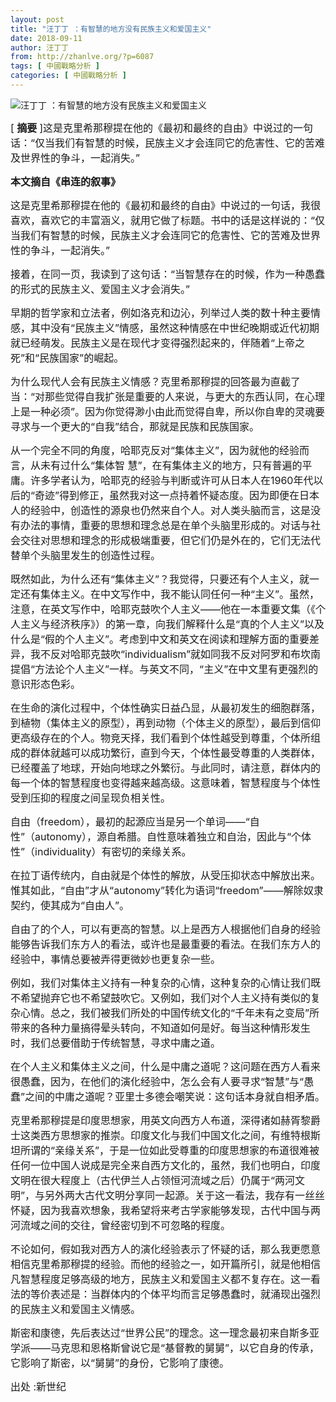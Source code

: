 ```yaml
---
layout: post
title: "汪丁丁 ：有智慧的地方没有民族主义和爱国主义"
date: 2018-09-11
author: 汪丁丁
from: http://zhanlve.org/?p=6087
tags: [ 中國戰略分析 ]
categories: [ 中國戰略分析 ]
---
```


<div id="entry">
 <div class="at-above-post addthis_tool" data-url="http://zhanlve.org/?p=6087">
 </div>
 <p>
  <img alt="汪丁丁 ：有智慧的地方没有民族主义和爱国主义" class="aligncenter" src="http://img1.gtimg.com/cul/pics/hv1/166/152/1722/112011976.jpg"/>
 </p>
 <p>
 </p>
 <p>
 </p>
 <p>
  <span style="font-size: 12pt;">
   [
   <strong>
    摘要
   </strong>
   ]这是克里希那穆提在他的《最初和最终的自由》中说过的一句话：“仅当我们有智慧的时候，民族主义才会连同它的危害性、它的苦难及世界性的争斗，一起消失。”
  </span>
 </p>
 <p>
  <span style="font-size: 12pt;">
   <strong>
    本文摘自《串连的叙事》
   </strong>
  </span>
 </p>
 <p>
 </p>
 <p>
  <span style="font-size: 12pt;">
   这是克里希那穆提在他的《最初和最终的自由》中说过的一句话，我很喜欢，喜欢它的丰富涵义，就用它做了标题。书中的话是这样说的：“仅当我们有智慧的时候，民族主义才会连同它的危害性、它的苦难及世界性的争斗，一起消失。”
  </span>
 </p>
 <p>
 </p>
 <p>
  <span style="font-size: 12pt;">
   接着，在同一页，我读到了这句话：“当智慧存在的时候，作为一种愚蠢的形式的民族主义、爱国主义才会消失。”
  </span>
 </p>
 <p>
 </p>
 <p>
  <span style="font-size: 12pt;">
   早期的哲学家和立法者，例如洛克和边沁，列举过人类的数十种主要情感，其中没有“民族主义”情感，虽然这种情感在中世纪晚期或近代初期就已经萌发。民族主义是在现代才变得强烈起来的，伴随着“上帝之死”和“民族国家”的崛起。
  </span>
 </p>
 <p>
 </p>
 <p>
  <span style="font-size: 12pt;">
   为什么现代人会有民族主义情感？克里希那穆提的回答最为直截了当：“对那些觉得自我扩张是重要的人来说，与更大的东西认同，在心理上是一种必须”。因为你觉得渺小由此而觉得自卑，所以你自卑的灵魂要寻求与一个更大的“自我”结合，那就是民族和民族国家。
  </span>
 </p>
 <p>
 </p>
 <p>
  <span style="font-size: 12pt;">
   从一个完全不同的角度，哈耶克反对“集体主义”，因为就他的经验而言，从未有过什么“集体智
  </span>
  <span style="font-size: 12pt;">
   慧”，在有集体主义的地方，只有普遍的平庸。许多学者认为，哈耶克的经验与判断或许可从日本人在1960年代以后的“奇迹”得到修正，虽然我对这一点持着怀疑态度。因为即便在日本人的经验中，创造性的源泉也仍然来自个人。对人类头脑而言，这是没有办法的事情，重要的思想和理念总是在单个头脑里形成的。对话与社会交往对思想和理念的形成极端重要，但它们仍是外在的，它们无法代替单个头脑里发生的创造性过程。
  </span>
 </p>
 <p>
 </p>
 <p>
  <span style="font-size: 12pt;">
   既然如此，为什么还有“集体主义”？我觉得，只要还有个人主义，就一定还有集体主义。在中文写作中，我不能认同任何一种“主义”。虽然，注意，在英文写作中，哈耶克鼓吹个人主义——他在一本重要文集（《个人主义与经济秩序》）的第一章，向我们解释什么是“真的个人主义”以及什么是“假的个人主义”。考虑到中文和英文在阅读和理解方面的重要差异，我不反对哈耶克鼓吹“individualism”就如同我不反对阿罗和布坎南提倡“方法论个人主义”一样。与英文不同，“主义”在中文里有更强烈的意识形态色彩。
  </span>
 </p>
 <p align="center">
  <p>
  </p>
  <p>
   <span style="font-size: 12pt;">
    在生命的演化过程中，个体性确实日益凸显，从最初发生的细胞群落，到植物（集体主义的原型），再到动物（个体主义的原型），最后到信仰更高级存在的个人。物竞天择，我们看到个体性越受到尊重，个体所组成的群体就越可以成功繁衍，直到今天，个体性最受尊重的人类群体，已经覆盖了地球，开始向地球之外繁衍。与此同时，请注意，群体内的每一个体的智慧程度也变得越来越高级。这意味着，智慧程度与个体性受到压抑的程度之间呈现负相关性。
   </span>
  </p>
  <p>
  </p>
  <p>
   <span style="font-size: 12pt;">
    自由（freedom），最初的起源应当是另一个单词——“自性”（autonomy），源自希腊。自性意味着独立和自治，因此与“个体性”（individuality）有密切的亲缘关系。
   </span>
  </p>
  <p>
  </p>
  <p>
   <span style="font-size: 12pt;">
    在拉丁语传统内，自由就是个体性的解放，从受压抑状态中解放出来。惟其如此，“自由”才从“autonomy”转化为语词“freedom”——解除奴隶契约，使其成为“自由人”。
   </span>
  </p>
  <p>
  </p>
  <p>
   <span style="font-size: 12pt;">
    自由了的个人，可以有更高的智慧。以上是西方人根据他们自身的经验能够告诉我们东方人的看法，或许也是最重要的看法。在我们东方人的经验中，事情总要被弄得更微妙也更复杂一些。
   </span>
  </p>
  <p>
  </p>
  <p>
   <span style="font-size: 12pt;">
    例如，我们对集体主义持有一种复杂的心情，这种复杂的心情让我们既不希望抛弃它也不希望鼓吹它。又例如，我们对个人主义持有类似的复杂心情。总之，我们被我们所处的中国传统文化的“千年未有之变局”所带来的各种力量搞得晕头转向，不知道如何是好。每当这种情形发生时，我们总要借助于传统智慧，寻求中庸之道。
   </span>
  </p>
  <p>
  </p>
  <p>
   <span style="font-size: 12pt;">
    在个人主义和集体主义之间，什么是中庸之道呢？这问题在西方人看来很愚蠢，因为，在他们的演化经验中，怎么会有人要寻求“智慧”与“愚蠢”之间的中庸之道呢？亚里士多德会嘲笑说：这句话本身就自相矛盾。
   </span>
  </p>
  <p>
  </p>
  <p>
   <span style="font-size: 12pt;">
    克里希那穆提是印度思想家，用英文向西方人布道，深得诸如赫胥黎爵士这类西方思想家的推崇。印度文化与我们中国文化之间，有维特根斯坦所谓的“亲缘关系”，于是一位如此受尊重的印度思想家的布道很难被任何一位中国人说成是完全来自西方文化的，虽然，我们也明白，印度文明在很大程度上（古代伊兰人占领恒河流域之后）仍属于“两河文明”，与另外两大古代文明分享同一起源。关于这一看法，我存有一丝丝怀疑，因为我喜欢想象，我希望将来考古学家能够发现，古代中国与两河流域之间的交往，曾经密切到不可忽略的程度。
   </span>
  </p>
  <p>
  </p>
  <p>
   <span style="font-size: 12pt;">
    不论如何，假如我对西方人的演化经验表示了怀疑的话，那么我更愿意相信克里希那穆提的经验。而他的经验之一，如开篇所引，就是他相信凡智慧程度足够高级的地方，民族主义和爱国主义都不复存在。这一看法的等价表述是：当群体内的个体平均而言足够愚蠢时，就涌现出强烈的民族主义和爱国主义情感。
   </span>
  </p>
  <p>
  </p>
  <p>
   <span style="font-size: 12pt;">
    斯密和康德，先后表达过“世界公民”的理念。这一理念最初来自斯多亚学派——马克思和恩格斯曾说它是“基督教的舅舅”，以它自身的传承，它影响了斯密，以“舅舅”的身份，它影响了康德。
   </span>
  </p>
  <p>
  </p>
  <p>
   <span style="font-size: 12pt;">
    出处 :新世纪
   </span>
  </p>
  <p>
  </p>
  <!-- AddThis Advanced Settings above via filter on the_content -->
  <!-- AddThis Advanced Settings below via filter on the_content -->
  <!-- AddThis Advanced Settings generic via filter on the_content -->
  <!-- AddThis Share Buttons above via filter on the_content -->
  <!-- AddThis Share Buttons below via filter on the_content -->
  <div class="at-below-post addthis_tool" data-url="http://zhanlve.org/?p=6087">
  </div>
  <!-- AddThis Share Buttons generic via filter on the_content -->
 </p>
</div>

